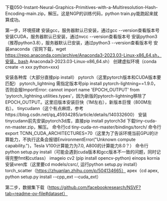下载050-Instant-Neural-Graphics-Primitives-with-a-Multiresolution-Hash-Encoding-main.zip，解压。这是NGP的训练代码，python train.py能跑起来就算成功。

第一步，环境搭建
  安装gcc，服务器默认已安装，通过gcc --version查看版本号
  安装CUDA，服务器默认已安装，通过nvcc --version查看版本号
  安装python3（推荐python3.8），服务器默认已安装，通过python3 --version查看版本号
  安装anaconda（官网下载，wget https://repo.anaconda.com/archive/Anaconda3-2023.03-Linux-x86_64.sh，安装，bash Anaconda3-2023.03-Linux-x86_64.sh）
  创建虚拟环境（conda create -n xxx python=xxx)

  安装各种库（大部分直接pip install）
  pytorch（这里pytorch版本和CUDA版本要匹配）
  pytorch_lightning
    需指定版本号pip install pytorch-lightning==1.9.0，否则会报ImportError: cannot import name 'EPOCH_OUTPUT' from 'pytorch_lightning.utilities.types'，因为新版的pytorch-lightning移除了EPOCH_OUTPUT。这里旧版本安装巨快（1M左右），新版本巨慢（800M左右）。
  tinycudann（这个有点麻烦，参考https://blog.csdn.net/qq_45934285/article/details/140332600）
    安装tinycudann前先安装pytorch3d库，直接pip install pytorch3d
    下载tiny-cuda-nn-master.zip，解压。
    命令行cd tiny-cuda-nn-master/bindings/torch/
    命令行export TCNN_CUDA_ARCHITECTURES=70（这里为了告诉环境当前GPU的计算能力，不执行这条会报错EnvironmentError("Unknown compute capability.")，Tesla V100计算能力为7.0, A800的计算能力8.0？）
    命令行python setup.py install（可能会遇到cuda版本和gcc版本不一致的问题，同时记得完整fmt和cutlass）
  imageio
  cv2 (pip install opencv-python)
  einops
  kornia
  安装vren库（这里要cd models/csrc/, 运行python setup.py install）
  torch_scatter（https://zhuanlan.zhihu.com/p/504134665）
  apex（cd apex, python setup.py install --cpp_ext --cuda_ext）

第二步，数据集下载（https://github.com/facebookresearch/NSVF?tab=readme-ov-file#dataset）
